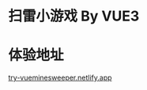 # 扫雷小游戏 By VUE3

# 体验地址
[try-vueminesweeper.netlify.app]('https://try-vueminesweeper.netlify.app/')
